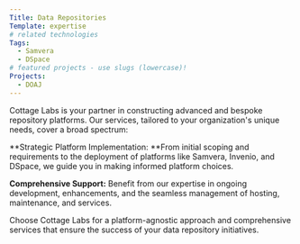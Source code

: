 ```yaml
---
Title: Data Repositories
Template: expertise
# related technologies
Tags: 
  - Samvera
  - DSpace
# featured projects - use slugs (lowercase)!
Projects: 
  - DOAJ
---
```



Cottage Labs is your partner in constructing advanced and bespoke repository platforms. Our services, tailored to your organization's unique needs, cover a broad spectrum:

**Strategic Platform Implementation: **From initial scoping and requirements to the deployment of platforms like Samvera, Invenio, and DSpace, we guide you in making informed platform choices.  

**Comprehensive Support:** Benefit from our expertise in ongoing development, enhancements, and the seamless management of hosting, maintenance, and services.  

Choose Cottage Labs for a platform-agnostic approach and comprehensive services that ensure the success of your data repository initiatives.